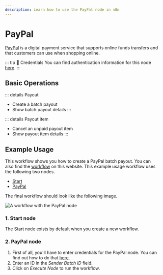 ```yaml
---
description: Learn how to use the PayPal node in n8n
---
```


# PayPal

[PayPal](https://paypal.com) is a digital payment service that supports online funds transfers and that customers can use when shopping online.

::: tip 🔑 Credentials
You can find authentication information for this node [here](../../../credentials/PayPal/README.md).
:::

## Basic Operations

::: details Payout
- Create a batch payout
- Show batch payout details
:::

::: details Payout item
- Cancel an unpaid payout item
- Show payout item details
:::

## Example Usage

This workflow shows you how to create a PayPal batch payout. You can also find the [workflow](https://n8n.io/workflows/438) on this website. This example usage workflow uses the following two nodes.
- [Start](../../core-nodes/Start)
- [PayPal]()

The final workflow should look like the following image.

![A workflow with the PayPal node](./workflow.png)

### 1. Start node

The Start node exists by default when you create a new workflow.

### 2. PayPal node

1. First of all, you'll have to enter credentials for the PayPal node. You can find out how to do that [here](../../../credentials/PayPal/).
2. Enter an ID in the *Sender Batch ID* field.
3. Click on *Execute Node* to run the workflow.
